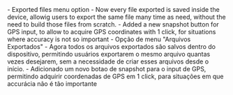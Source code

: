 <en-US>
  - Exported files menu option
    - Now every file exported is saved inside the device, allowig users to export the same file many time as need, without the need to build those files from scratch.
  - Added a new snapshot button for GPS input, to allow to acquire GPS coordinates with 1 click, for situations where accuracy is not so important
</en-US>
<pt-BR>
  - Opção de menu "Arquivos Exportados"
    - Agora todos os arquivos exportados são salvos dentro do dispositivo, permitindo usuários exportarem o mesmo arquivo quantas vezes desejarem, sem a necessidade de criar esses arquivos desde o início.
  - Adicionado um novo botao de snapshot para o input de GPS, permitindo adquirir coordenadas de GPS em 1 click, para situações em que accurácia não é tão importante
</pt-BR>
